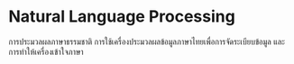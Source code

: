 # Natural Language Processing
การประมวลผลภาษาธรรมชาติ การใช้เครื่องประมวลผลข้อมูลภาษาไทยเพื่อการจัดระเบียบข้อมูล และการทำให้เครื่องเข้าใจภาษา

```{tableofcontents}
```
